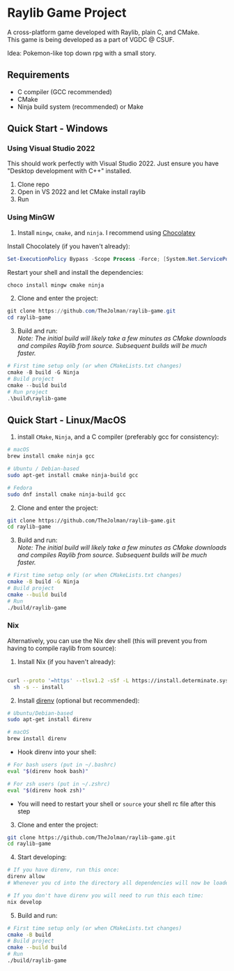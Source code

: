 # Raylib Game Project

A cross-platform game developed with Raylib, plain C, and CMake.  
This game is being developed as a part of VGDC @ CSUF.  
  
Idea: Pokemon-like top down rpg with a small story.  

## Requirements

- C compiler (GCC recommended)
- CMake
- Ninja build system (recommended) or Make

## Quick Start - Windows

### Using Visual Studio 2022

This should work perfectly with Visual Studio 2022. Just ensure you have "Desktop development with C++" installed.
1. Clone repo
2. Open in VS 2022 and let CMake install raylib
3. Run

### Using MinGW

1. Install `mingw`, `cmake`, and `ninja`. I recommend using [Chocolatey](https://chocolatey.org/)

Install Chocolately (if you haven't already):
```ps1
Set-ExecutionPolicy Bypass -Scope Process -Force; [System.Net.ServicePointManager]::SecurityProtocol = [System.Net.ServicePointManager]::SecurityProtocol -bor 3072; iex ((New-Object System.Net.WebClient).DownloadString('https://community.chocolatey.org/install.ps1'))
```
Restart your shell and install the dependencies:
```ps1
choco install mingw cmake ninja
```

2. Clone and enter the project:
```ps1
git clone https://github.com/TheJolman/raylib-game.git
cd raylib-game
```

3. Build and run:  
*Note: The initial build will likely take a few minutes as CMake downloads and compiles Raylib from source.
Subsequent builds will be much faster.*
```ps1
# First time setup only (or when CMakeLists.txt changes)
cmake -B build -G Ninja
# Build project
cmake --build build
# Run project
.\build\raylib-game
```

## Quick Start - Linux/MacOS

1. install `CMake`, `Ninja`, and a C compiler (preferably gcc for consistency):
```bash
# macOS
brew install cmake ninja gcc

# Ubuntu / Debian-based
sudo apt-get install cmake ninja-build gcc

# Fedora
sudo dnf install cmake ninja-build gcc
```

2. Clone and enter the project:
```bash
git clone https://github.com/TheJolman/raylib-game.git
cd raylib-game
```

3. Build and run:  
*Note: The initial build will likely take a few minutes as CMake downloads and compiles Raylib from source.
Subsequent builds will be much faster.*
```bash
# First time setup only (or when CMakeLists.txt changes)
cmake -B build -G Ninja
# Build project
cmake --build build
# Run
./build/raylib-game
```

### Nix

Alternatively, you can use the Nix dev shell (this will prevent you from having to compile raylib from source):

1. Install Nix (if you haven't already):
```bash

curl --proto '=https' --tlsv1.2 -sSf -L https://install.determinate.systems/nix | \
  sh -s -- install
```

2. Install [direnv](https://direnv.net/) (optional but recommended):
```bash
# Ubuntu/Debian-based
sudo apt-get install direnv

# macOS
brew install direnv
```

* Hook direnv into your shell:
```bash
# For bash users (put in ~/.bashrc)
eval "$(direnv hook bash)"

# For zsh users (put in ~/.zshrc)
eval "$(direnv hook zsh)"
```
* You will need to restart your shell or `source` your shell rc file after this step

3. Clone and enter the project:
```bash
git clone https://github.com/TheJolman/raylib-game.git
cd raylib-game
```

4. Start developing:
```bash
# If you have direnv, run this once:
direnv allow
# Whenever you cd into the directory all dependencies will now be loaded automatically

# If you don't have direnv you will need to run this each time:
nix develop
```

5. Build and run:
```bash
# First time setup only (or when CMakeLists.txt changes)
cmake -B build
# Build project
cmake --build build
# Run
./build/raylib-game
```
